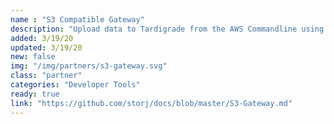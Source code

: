 ```yaml
---
name : "S3 Compatible Gateway"
description: "Upload data to Tardigrade from the AWS Commandline using a Gateway"
added: 3/19/20
updated: 3/19/20
new: false
img: "/img/partners/s3-gateway.svg"
class: "partner"
categories: "Developer Tools"
ready: true
link: "https://github.com/storj/docs/blob/master/S3-Gateway.md"
---
```


